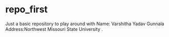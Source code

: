 # repo_first
Just a basic repository to play around with
Name: Varshitha Yadav Gunnala Address:Northwest Missouri State University .
